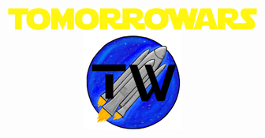 <!--name and logo images-->

<div align="center">
<img src="images/name.png" alt="app name" width="700"/>
</div>

<div align="center">
<img src="images/logo.png" alt="app logo" width="200" class="center"/>
</div>



